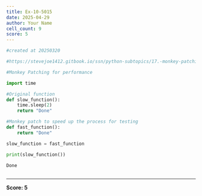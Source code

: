 ```yaml
---
title: Ex-10-5015
date: 2025-04-29
author: Your Name
cell_count: 9
score: 5
---
```


```python
#created at 20250320
```


```python
#https://stevejoe1412.gitbook.io/ssn/python-subtopics/17.-monkey-patching
```


```python
#Monkey Patching for performance
```


```python
import time
```


```python
#Original function
def slow_function():
    time.sleep(2)
    return "Done"
```


```python
#Monkey patch to speed up the process for testing
def fast_function():
    return "Done"
```


```python
slow_function = fast_function
```


```python
print(slow_function())
```

    Done



```python

```


---
**Score: 5**